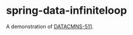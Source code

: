 spring-data-infiniteloop
========================

A demonstration of [DATACMNS-511](https://jira.spring.io/browse/DATACMNS-511).
